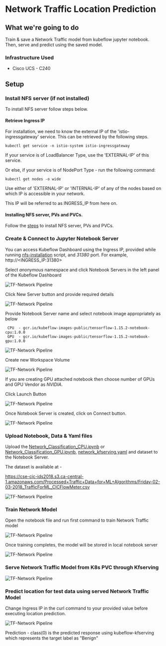 # Network Traffic Location Prediction 

## What we're going to do

Train & save a Network Traffic  model from kubeflow jupyter notebook.
Then, serve and predict using the saved model.

### Infrastructure Used

* Cisco UCS - C240

## Setup

### Install NFS server (if not installed)

To install NFS server follow steps below.

#### Retrieve Ingress IP

For installation, we need to know the external IP of the 'istio-ingressgateway' service. This can be retrieved by the following steps.

```
kubectl get service -n istio-system istio-ingressgateway
```

If your service is of LoadBalancer Type, use the 'EXTERNAL-IP' of this service.

Or else, if your service is of NodePort Type - run the following command:

```
kubectl get nodes -o wide
```

Use either of 'EXTERNAL-IP' or 'INTERNAL-IP' of any of the nodes based on which IP is accessible in your network.

This IP will be referred to as INGRESS_IP from here on.

#### Installing NFS server, PVs and PVCs.

Follow the [steps](../../../ble-localization/onprem/install) to install NFS server, PVs and PVCs.

### Create & Connect to Jupyter Notebook Server

You can access Kubeflow Dashboard using the Ingress IP, provided while running [nfs-installation](../../../ble-localization/onprem/install#-provide-ucs-cluster-ip) script, and _31380_ port. For example, http://<INGRESS_IP:31380>

Select _anonymous_ namespace and click Notebook Servers in the left panel of the Kubeflow Dashboard


![TF-Network Pipeline](pictures/1-kubeflow-ui.PNG)

Click New Server button and provide required details 

![TF-Network Pipeline](pictures/2-create-notebook.PNG)

Provide Notebook Server name and select notebook image appropriately as below
     
     CPU  - gcr.io/kubeflow-images-public/tensorflow-1.15.2-notebook-cpu:1.0.0
     GPU  - gcr.io/kubeflow-images-public/tensorflow-1.15.2-notebook-gpu:1.0.0

![TF-Network Pipeline](pictures/create-notebook-1.PNG)

Create new Workspace Volume

![TF-Network Pipeline](pictures/create-notebook-2.PNG)

If you are creating GPU attached notebook then choose number of GPUs and GPU Vendor as *NVIDIA*. 

Click Launch Button

![TF-Network Pipeline](pictures/create-notebook-3.PNG)

Once Notebook Server is created, click on Connect button.

![TF-Network Pipeline](pictures/6-connect-notebook1.PNG)

### Upload Notebook, Data & Yaml files

Upload the [Network_Classification_CPU.ipynb](./Network_Classification_CPU.ipynb) or [Network_Classification_GPU.ipynb](./Network_Classification_GPU.ipynb), [network_kfserving.yaml](./network_kfserving.yaml) and dataset to the Notebook Server.

The dataset is available at -

https://cse-cic-ids2018.s3.ca-central-1.amazonaws.com/Processed+Traffic+Data+for+ML+Algorithms/Friday-02-03-2018_TrafficForML_CICFlowMeter.csv

![TF-Network Pipeline](pictures/7-upload-pipeline-notebook1.PNG)

### Train Network Model

Open the notebook file and run first command to train Network Traffic model

![TF-Network Pipeline](pictures/1-start-training.PNG)

Once training completes, the model will be stored in local notebook server

![TF-Network Pipeline](pictures/2-complete-training.PNG)

### Serve Network Traffic Model from K8s PVC through Kfserving

![TF-Network Pipeline](pictures/4-create-kfserving-network.PNG)

### Predict location for test data using served Network Traffic Model 

Change Ingress IP in the curl command to your provided value before executing location prediction.


![TF-Network Pipeline](pictures/5-predict-model.PNG)

Prediction - class(0) is the predicted response using kubeflow-kfserving which represents the target label as "Benign"

